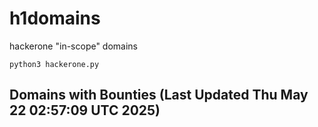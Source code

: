 # h1domains
hackerone "in-scope" domains

`python3 hackerone.py`
## Domains with Bounties (Last Updated Thu May 22 02:57:09 UTC 2025)
```

```
